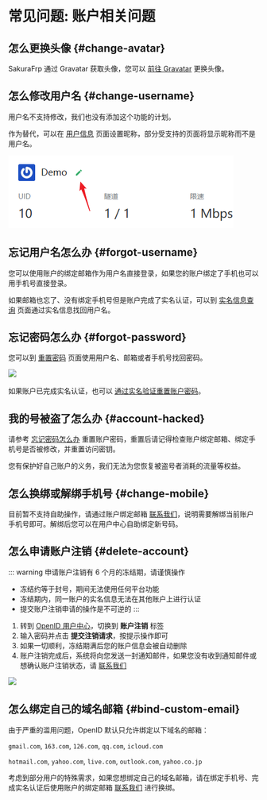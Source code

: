 # 常见问题: 账户相关问题

## 怎么更换头像 {#change-avatar}

SakuraFrp 通过 Gravatar 获取头像，您可以 [前往 Gravatar](https://www.gravatar.com/) 更换头像。

## 怎么修改用户名 {#change-username}

用户名不支持修改，我们也没有添加这个功能的计划。

作为替代，可以在 [用户信息](https://www.natfrp.com/user/profile) 页面设置昵称，部分受支持的页面将显示昵称而不是用户名。

![](./_images/edit-nickname.png)

## 忘记用户名怎么办 {#forgot-username}

您可以使用账户的绑定邮箱作为用户名直接登录，如果您的账户绑定了手机也可以用手机号直接登录。

如果邮箱也忘了、没有绑定手机号但是账户完成了实名认证，可以到 [实名信息查询](https://openid.13a.com/realname_query) 页面通过实名信息找回用户名。

## 忘记密码怎么办 {#forgot-password}

您可以到 [重置密码](https://openid.13a.com/reset_password) 页面使用用户名、邮箱或者手机号找回密码。

![](./_images/account-reset-password.png)

如果账户已完成实名认证，也可以 [通过实名验证重置账户密码](https://openid.13a.com/reset_password_realname)。

## 我的号被盗了怎么办 {#account-hacked}

请参考 [忘记密码怎么办](#forgot-password) 重置账户密码，重置后请记得检查账户绑定邮箱、绑定手机号是否被修改，并重置访问密钥。

您有保护好自己账户的义务，我们无法为您恢复被盗号者消耗的流量等权益。

## 怎么换绑或解绑手机号 {#change-mobile}

目前暂不支持自助操作，请通过账户绑定邮箱 [联系我们](/about.md#contact-us)，说明需要解绑当前账户手机号即可。解绑后您可以在用户中心自助绑定新号码。

## 怎么申请账户注销 {#delete-account}

::: warning
申请账户注销有 6 个月的冻结期，请谨慎操作

- 冻结约等于封号，期间无法使用任何平台功能
- 冻结期内，同一账户的实名信息无法在其他账户上进行认证
- 提交账户注销申请的操作是不可逆的
:::

1. 转到 [OpenID 用户中心](https://openid.13a.com/user#tab-4)，切换到 **账户注销** 标签
1. 输入密码并点击 **提交注销请求**，按提示操作即可
1. 如果一切顺利，冻结期满后您的账户信息会被自动删除
1. 账户注销完成后，系统将向您发送一封通知邮件，如果您没有收到通知邮件或想确认账户注销状态，请 [联系我们](/about.md#contact-us)

![](./_images/account-delete.png)

## 怎么绑定自己的域名邮箱 {#bind-custom-email}

由于严重的滥用问题，OpenID 默认只允许绑定以下域名的邮箱：

`gmail.com`, `163.com`, `126.com`, `qq.com`, `icloud.com`

`hotmail.com`, `yahoo.com`, `live.com`, `outlook.com`, `yahoo.co.jp`

考虑到部分用户的特殊需求，如果您想绑定自己的域名邮箱，请在绑定手机号、完成实名认证后使用账户的绑定邮箱 [联系我们](/about.md#contact-us) 进行换绑。
